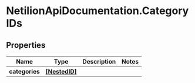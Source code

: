 # NetilionApiDocumentation.CategoryIDs

## Properties
Name | Type | Description | Notes
------------ | ------------- | ------------- | -------------
**categories** | [**[NestedID]**](NestedID.md) |  | 


